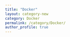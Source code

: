 ```yaml
---
title: "Docker"
layout: category-new
category: Docker
permalink: /category/Docker/
author_profile: true
---
```

